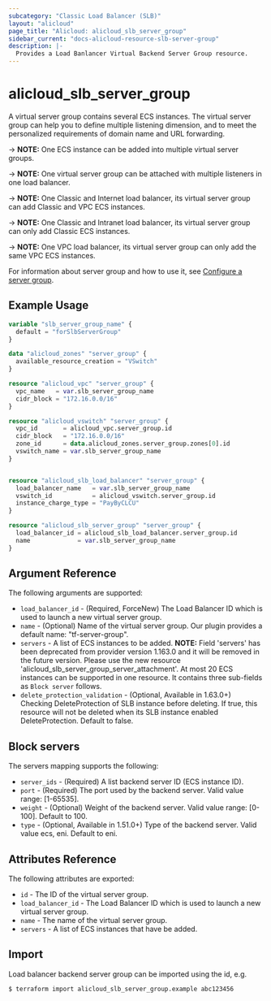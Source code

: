 ```yaml
---
subcategory: "Classic Load Balancer (SLB)"
layout: "alicloud"
page_title: "Alicloud: alicloud_slb_server_group"
sidebar_current: "docs-alicloud-resource-slb-server-group"
description: |-
  Provides a Load Banlancer Virtual Backend Server Group resource.
---
```


# alicloud\_slb\_server\_group

A virtual server group contains several ECS instances. The virtual server group can help you to define multiple listening dimension,
and to meet the personalized requirements of domain name and URL forwarding.

-> **NOTE:** One ECS instance can be added into multiple virtual server groups.

-> **NOTE:** One virtual server group can be attached with multiple listeners in one load balancer.

-> **NOTE:** One Classic and Internet load balancer, its virtual server group can add Classic and VPC ECS instances.

-> **NOTE:** One Classic and Intranet load balancer, its virtual server group can only add Classic ECS instances.

-> **NOTE:** One VPC load balancer, its virtual server group can only add the same VPC ECS instances.

For information about server group and how to use it, see [Configure a server group](https://www.alibabacloud.com/help/en/doc-detail/35215.html).


## Example Usage

```terraform
variable "slb_server_group_name" {
  default = "forSlbServerGroup"
}

data "alicloud_zones" "server_group" {
  available_resource_creation = "VSwitch"
}

resource "alicloud_vpc" "server_group" {
  vpc_name   = var.slb_server_group_name
  cidr_block = "172.16.0.0/16"
}

resource "alicloud_vswitch" "server_group" {
  vpc_id       = alicloud_vpc.server_group.id
  cidr_block   = "172.16.0.0/16"
  zone_id      = data.alicloud_zones.server_group.zones[0].id
  vswitch_name = var.slb_server_group_name
}


resource "alicloud_slb_load_balancer" "server_group" {
  load_balancer_name   = var.slb_server_group_name
  vswitch_id           = alicloud_vswitch.server_group.id
  instance_charge_type = "PayByCLCU"
}

resource "alicloud_slb_server_group" "server_group" {
  load_balancer_id = alicloud_slb_load_balancer.server_group.id
  name             = var.slb_server_group_name
}
```

## Argument Reference

The following arguments are supported:

* `load_balancer_id` - (Required, ForceNew) The Load Balancer ID which is used to launch a new virtual server group.
* `name` - (Optional) Name of the virtual server group. Our plugin provides a default name: "tf-server-group".
* `servers` - A list of ECS instances to be added. **NOTE:** Field 'servers' has been deprecated from provider version 1.163.0 and it will be removed in the future version. Please use the new resource 'alicloud_slb_server_group_server_attachment'. At most 20 ECS instances can be supported in one resource. It contains three sub-fields as `Block server` follows.
* `delete_protection_validation` - (Optional, Available in 1.63.0+) Checking DeleteProtection of SLB instance before deleting. If true, this resource will not be deleted when its SLB instance enabled DeleteProtection. Default to false.

## Block servers

The servers mapping supports the following:

* `server_ids` - (Required) A list backend server ID (ECS instance ID).
* `port` - (Required) The port used by the backend server. Valid value range: [1-65535].
* `weight` - (Optional) Weight of the backend server. Valid value range: [0-100]. Default to 100.
* `type` - (Optional, Available in 1.51.0+) Type of the backend server. Valid value ecs, eni. Default to eni.

## Attributes Reference

The following attributes are exported:

* `id` - The ID of the virtual server group.
* `load_balancer_id` - The Load Balancer ID which is used to launch a new virtual server group.
* `name` - The name of the virtual server group.
* `servers` - A list of ECS instances that have be added.

## Import

Load balancer backend server group can be imported using the id, e.g.

```shell
$ terraform import alicloud_slb_server_group.example abc123456
```
